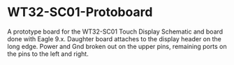 # WT32-SC01-Protoboard
A prototype board for the WT32-SC01 Touch Display
Schematic and board done with Eagle 9.x.
Daughter board attaches to the display header on the long edge.  Power and Gnd broken out on the upper pins, remaining ports on the pins to the left and right.

